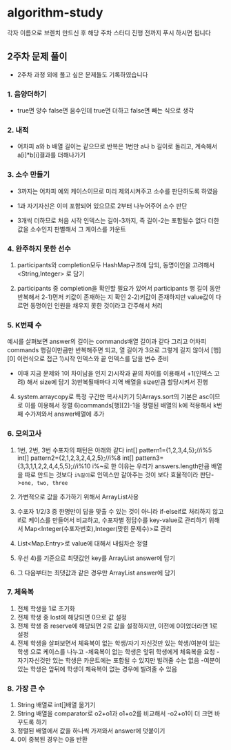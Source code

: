 # algorithm-study
각자 이름으로 브렌치 만드신 후 해당 주차 스터디 진행 전까지 푸시 하시면 됩니다  

## 2주차 문제 풀이

- 2주차 과정 외에 풀고 싶은 문제들도 기록하였습니다

### 1. 음양더하기

- true면 양수 false면 음수인데 true면 더하고 false면 빼는 식으로 생각

### 2. 내적

- 어차피 a와 b 배열 길이는 같으므로 반복은 1번만 a나 b 길이로 돌리고,
계속해서 a[i]*b[i]결과를 더해나가기

### 3. 소수 만들기

- 3까지는 어차피 예외 케이스이므로 미리 제외시켜주고 소수를 판단하도록 하였음
- 1과 자기자신은 이미 포함되어 있으므로 2부터 나누어주어 소수 판단

- 3개씩 더하므로 처음 시작 인덱스는 길이-3까지, 즉 길이-2는 포함될수 없다
더한 값을 소수인지 판별해서 그 케이스를 카운트

### 4. 완주하지 못한 선수

1) participants와 completion모두 HashMap구조에 담되, 동명이인을 고려해서 <String,Integer>
로 담기

2) participants 중 completion을 확인할 필요가 있어서 participants 행 길이 동안 반복해서
2-1)먼저 키값이 존재하는 지 확인
2-2)키값이 존재하지만 value값이 다르면 동명이인 인원을 채우지 못한 것이라고 간주해서
처리

### 5. K번째 수

예시를 살펴보면 answer의 길이는 commands배열 길이과 같다
그리고 어차피 commands 행길이만큼만 반복해주면 되고, 열 길이가 3으로 그렇게 길지
않아서 [행][0] 이런식으로 접근
1)시작 인덱스와 끝 인덱스를 담을 변수 준비
- 이때 지금 문제와 1이 차이남을 인지
2)시작과 끝의 차이를 이용해서 +1(인덱스 고려) 해서 size에 담기
3)반복될때마다 지역 배열을 size만큼 할당시켜서 진행
4) system.arraycopy로 특정 구간만 복사시키기
5)Arrays.sort의 기본은 asc이므로 이를 이용해서 정렬
6)commands[행][2]-1을 정렬된 배열의 k에 적용해서 k번째 수가져와서 answer배열에 추가

### 6. 모의고사

1) 1번, 2번, 3번 수포자의 패턴은 아래와 같다
        int[] pattern1={1,2,3,4,5};//i%5
        int[] pattern2={2,1,2,3,2,4,2,5};//i%8
        int[] pattern3={3,3,1,1,2,2,4,4,5,5};//i%10
i%~로 한 이유는 우리가 answers.length만큼 배열을 따로 만드는 것보다
`i%길이`로 인덱스만 갈아주는 것이 보다 효율적이라 판단->`one, two, three`

2) 가변적으로 값을 추가하기 위해서 ArrayList사용

3) 수포자 1/2/3 중 한명만이 답을 맞출 수 있는 것이 아니라 if-elseif로 처리하지 않고
if로 케이스를 만들어서 비교하고, 수포자별 정답수를 key-value로 관리하기 위해서
Map<Integer(수포자번호),Integer(맞힌 문제수)>로 관리

4) List<Map.Entry>로 value에 대해서 내림차순 정렬

5) 우선 4)를 기준으로 최댓값인 key를 ArrayList<Integer> answer에 담기

6) 그 다음부터는 최댓값과 같은 경우만   ArrayList<Integer> answer에 담기

### 7. 체육복

1) 전체 학생을 1로 초기화
2) 전체 학생 중 lost에 해당되면 0으로 값 설정
3) 전체 학생 중 reserve에 해당되면 2로 값을 설정하지만, 이전에 0이었더라면
1로 설정
4) 전체 학생을 살펴보면서 체육복이 없는 학생/자기 자신것만 있는 학생/여분이 있는 학생
으로 케이스를 나누고
-체육복이 없는 학생은 앞뒤 학생에게 체육복을 요청
-자기자신것만 있는 학생은 카운트에는 포함될 수 있지만 빌려줄 수는 없음
-여분이 있는 학생은 앞뒤에 학생이 체육복이 없는 경우에 빌려줄 수 있음

### 8. 가장 큰 수

1) String 배열로 int[]배열 옮기기
2) String 배열을 comparator로 o2+o1과 o1+o2를 비교해서 
-o2+o1이 더 크면 바꾸도록 하기
3) 정렬된 배열에서 값을 하나씩 가져와서 answer에 덧붙이기
4) 0이 중복된 경우는 0을 반환

